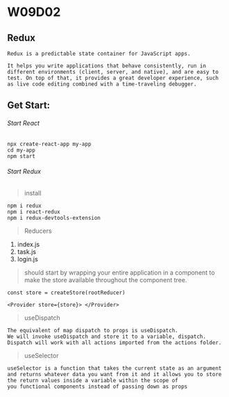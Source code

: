 # W09D02

## Redux
```
Redux is a predictable state container for JavaScript apps.

It helps you write applications that behave consistently, run in different environments (client, server, and native), and are easy to test. On top of that, it provides a great developer experience, such as live code editing combined with a time-traveling debugger.
```

## Get Start:
###### Start React
```
npx create-react-app my-app
cd my-app
npm start
```

###### Start Redux
> install 
```
npm i redux
npm i react-redux
npm i redux-devtools-extension
```
> Reducers
  1. index.js
  2. task.js
  3. login.js

> should start by wrapping your entire application in a <Provider> component to make the store available throughout the component tree.

```
const store = createStore(rootReducer)

<Provider store={store}> </Provider>
```

> useDispatch
```
The equivalent of map dispatch to props is useDispatch. 
We will invoke useDispatch and store it to a variable, dispatch. 
Dispatch will work with all actions imported from the actions folder. 
```
  
> useSelector
```
useSelector is a function that takes the current state as an argument 
and returns whatever data you want from it and it allows you to store 
the return values inside a variable within the scope of 
you functional components instead of passing down as props
```
